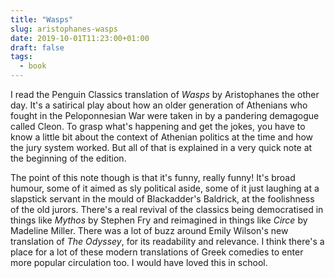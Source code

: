 ```yaml
---
title: "Wasps"
slug: aristophanes-wasps
date: 2019-10-01T11:23:00+01:00
draft: false
tags:
  - book
---
```


I read the Penguin Classics translation of _Wasps_ by Aristophanes the other day. It's a satirical play about how an older generation of Athenians who fought in the Peloponnesian War were taken in by a pandering demagogue called Cleon. To grasp what's happening and get the jokes, you have to know a little bit about the context of Athenian politics at the time and how the jury system worked. But all of that is explained in a very quick note at the beginning of the edition.

The point of this note though is that it's funny, really funny! It's broad humour, some of it aimed as sly political aside, some of it just laughing at a slapstick servant in the mould of Blackadder's Baldrick, at the foolishness of the old jurors. There's a real revival of the classics being democratised in things like _Mythos_ by Stephen Fry and reimagined in things like _Circe_ by Madeline Miller. There was a lot of buzz around Emily Wilson's new translation of _The Odyssey_, for its readability and relevance. I think there's a place for a lot of these modern translations of Greek comedies to enter more popular circulation too. I would have loved this in school.
